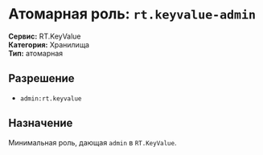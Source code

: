 # Атомарная роль: `rt.keyvalue-admin`

**Сервис:** RT.KeyValue  
**Категория:** Хранилища  
**Тип:** атомарная

## Разрешение
- `admin:rt.keyvalue`

## Назначение
Минимальная роль, дающая `admin` в `RT.KeyValue`.
